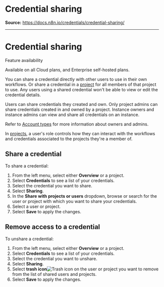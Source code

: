 # Credential sharing

**Source:** https://docs.n8n.io/credentials/credential-sharing/

---

# Credential sharing

Feature availability

Available on all Cloud plans, and Enterprise self-hosted plans.

You can share a credential directly with other users to use in their own workflows. Or share a credential in a [project](../../glossary/#project-n8n) for all members of that project to use. Any users using a shared credential won't be able to view or edit the credential details.

Users can share credentials they created and own. Only project admins can share credentials created in and owned by a project. Instance owners and instance admins can view and share all credentials on an instance.

Refer to [Account types](../../user-management/account-types/) for more information about owners and admins.

In [projects](../../user-management/rbac/), a user's role controls how they can interact with the workflows and credentials associated to the projects they're a member of.

## Share a credential

To share a credential:

1. From the left menu, select either **Overview** or a project.
2. Select **Credentials** to see a list of your credentials.
3. Select the credential you want to share.
4. Select **Sharing**.
5. In the **Share with projects or users** dropdown, browse or search for the user or project with which you want to share your credentials.
6. Select a user or project.
7. Select **Save** to apply the changes.

## Remove access to a credential

To unshare a credential:

1. From the left menu, select either **Overview** or a project.
2. Select **Credentials** to see a list of your credentials.
3. Select the credential you want to unshare.
4. Select **Sharing**.
5. Select **trash icon**![Trash icon](../../_images/common-icons/delete-node.png) on the user or project you want to remove from the list of shared users and projects.
6. Select **Save** to apply the changes.
